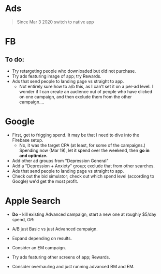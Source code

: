 # Ads
> Since Mar 3 2020 switch to native app

# FB
## To do: 
* Try retargeting people who downloaded but did not purchase.
* Try ads featuring image of app; try Rewards. 
* Ads that send people to landing page vs straight to app. 
    * Not entirely sure how to a/b this, as I can't set it on a per-ad level. I wonder if I can create an audience out of people who have clicked on one campaign, and then exclude them from the other campaign....

# Google
* First, get to frigging spend. It may be that I need to dive into the Firebase setup.
    * No, it was the target CPA (at least, for some of the campaigns.) Spending now (Mar 19), let it spend over the weekend, then **go in and optimize.**
* Add other ad groups from "Depression General"
* Add a "Depression + Anxiety" group; exclude that from other searches. 
* Ads that send people to landing page vs straight to app. 
* Check out the bid simulator; check out which spend level (according to Google) we'd get the most profit.

# Apple Search
* **Do** - kill existing Advanced campaign, start a new one at roughly $5/day spend, *OR*:
* A/B just Basic vs just Advanced campaign. 

* Expand depending on results.
* Consider an EM campaign. 
* Try ads featuring other screens of app; Rewards. 
* Consider overhauling and just running advanced BM and EM.

